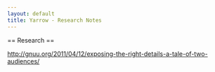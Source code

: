 ```yaml
---
layout: default
title: Yarrow - Research Notes
---
```


== Research ==

http://gnuu.org/2011/04/12/exposing-the-right-details-a-tale-of-two-audiences/